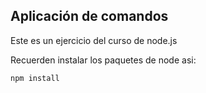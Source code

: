 ## Aplicación de comandos

Este es un ejercicio del curso de node.js

Recuerden instalar los paquetes de node asi:

````````````
npm install 
````````````